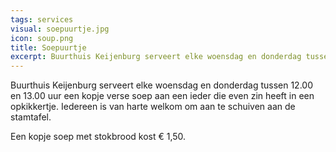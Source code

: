 ```yaml
---
tags: services
visual: soepuurtje.jpg
icon: soup.png
title: Soepuurtje
excerpt: Buurthuis Keijenburg serveert elke woensdag en donderdag tussen 12.00 en 13.00 uur een kopje verse soep aan een ieder die even zin heeft in een opkikkertje. Iedereen is van harte welkom om aan te schuiven aan de stamtafel.
---
```


Buurthuis Keijenburg serveert elke woensdag en donderdag tussen 12.00 en 13.00 uur een kopje verse soep aan een ieder die even zin heeft in een opkikkertje.
Iedereen is van harte welkom om aan te schuiven aan de stamtafel.

Een kopje soep met stokbrood kost € 1,50.